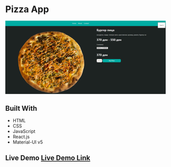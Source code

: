 # Pizza App 

![screenshot](./src/pizzaAPp.png) 

## Built With 

- HTML
- CSS
- JavaScript
- React.js 
- Material-UI v5

## Live Demo [Live Demo Link](https://material-ui-practice.netlify.app)
